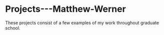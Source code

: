 # Projects---Matthew-Werner
These projects consist of a few examples of my work throughout graduate school.
